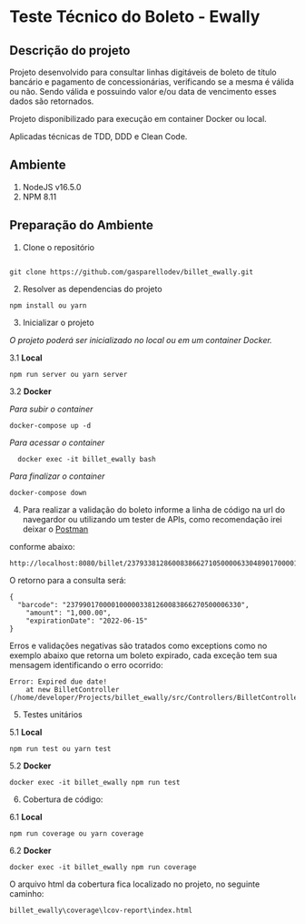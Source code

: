 # Teste Técnico do Boleto - Ewally

## Descrição do projeto

Projeto desenvolvido para consultar linhas digitáveis de boleto de título bancário e pagamento de concessionárias, verificando se a mesma é válida ou não. 
Sendo válida e possuindo valor e/ou data de vencimento esses dados são retornados.

Projeto disponibilizado para execução em container Docker ou local.

Aplicadas técnicas de TDD, DDD e Clean Code.


## Ambiente


1. NodeJS  v16.5.0
2. NPM 8.11


## Preparação do Ambiente


1. Clone o repositório 


```

git clone https://github.com/gasparellodev/billet_ewally.git

```

2. Resolver as dependencias do projeto


```
npm install ou yarn 
```


3. Inicializar o projeto

*O projeto poderá ser inicializado no local ou em um container Docker.*


3.1 **Local**


```
npm run server ou yarn server
```

3.2 **Docker**


*Para subir o container*

```
docker-compose up -d
```

*Para acessar o container*

```
  docker exec -it billet_ewally bash
```

*Para finalizar o container*

```
docker-compose down
```


4. Para realizar a validação do boleto informe a linha de código na url do navegardor ou utilizando um tester de APIs, como recomendação irei deixar o <a href="https://web.postman.co/home" target="_blank">Postman</a>

conforme abaixo:


```
http://localhost:8080/billet/23793381286008386627105000063304890170000100000
```

O retorno para a consulta será:


```
{
  "barcode": "2379901700001000003381260083866270500006330",
    "amount": "1,000.00",
    "expirationDate": "2022-06-15"
}
```

Erros e validações negativas são tratados como exceptions como no exemplo abaixo que retorna um boleto expirado, cada exceção tem sua mensagem identificando o erro ocorrido:


```
Error: Expired due date!
    at new BilletController (/home/developer/Projects/billet_ewally/src/Controllers/BilletController.ts:8:47)
```


5. Testes unitários


5.1 **Local**

```
npm run test ou yarn test
```

5.2 **Docker**

```
docker exec -it billet_ewally npm run test
```


6. Cobertura de código:

6.1 **Local**

```
npm run coverage ou yarn coverage
```

6.2 **Docker**

```
docker exec -it billet_ewally npm run coverage
```

O arquivo html da cobertura fica localizado no projeto, no seguinte caminho:

```
billet_ewally\coverage\lcov-report\index.html
```
